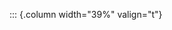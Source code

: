 <!-- Copyright (C) 2024  Kevin Sandom -->
<!-- Begin a new column of width 39%. -->

::: {.column width="39%" valign="t"}
